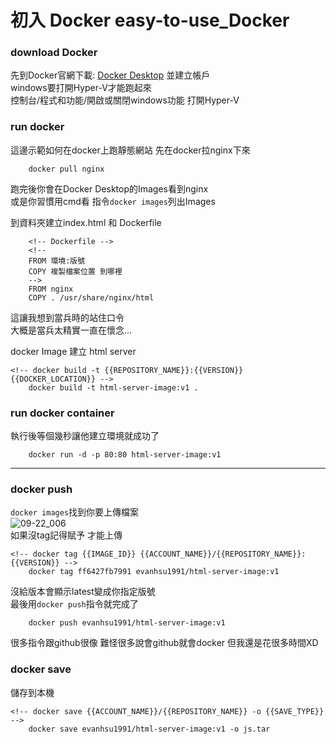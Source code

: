 # 初入 Docker easy-to-use_Docker

### download Docker
先到Docker官網下載: <a href="https://www.docker.com/">Docker Desktop</a> 並建立帳戶<br>
windows要打開Hyper-V才能跑起來<br>
控制台/程式和功能/開啟或關閉windows功能 打開Hyper-V

### run docker
這邊示範如何在docker上跑靜態網站 先在docker拉nginx下來
```
    docker pull nginx
```
跑完後你會在Docker Desktop的Images看到nginx<br>
或是你習慣用cmd看 指令```docker images```列出Images<br>

到資料夾建立index.html 和 Dockerfile
```
    <!-- Dockerfile -->
    <!--
    FROM 環境:版號
    COPY 複製檔案位置 到哪裡 
    -->
    FROM nginx
    COPY . /usr/share/nginx/html
```
這讓我想到當兵時的站住口令<br>
大概是當兵太精實一直在懷念...<br>

docker Image 建立 html server
```
<!-- docker build -t {{REPOSITORY_NAME}}:{{VERSION}} {{DOCKER_LOCATION}} -->
    docker build -t html-server-image:v1 .
```
### run docker container
執行後等個幾秒讓他建立環境就成功了
```
    docker run -d -p 80:80 html-server-image:v1
```
<hr>

### docker push
```docker images```找到你要上傳檔案<br>
![09-22_006](https://github.com/king707348/easy-to-know_Docker/assets/48721403/a8c556ae-06dd-4f2c-a330-a741a7376f23)<br>
如果沒tag記得賦予 才能上傳
```
<!-- docker tag {{IMAGE_ID}} {{ACCOUNT_NAME}}/{{REPOSITORY_NAME}}:{{VERSION}} -->
    docker tag ff6427fb7991 evanhsu1991/html-server-image:v1
```
沒給版本會顯示latest變成你指定版號<br>
最後用```docker push```指令就完成了
```
    docker push evanhsu1991/html-server-image:v1
```
很多指令跟github很像 難怪很多說會github就會docker 但我還是花很多時間XD

### docker save
儲存到本機
```
<!-- docker save {{ACCOUNT_NAME}}/{{REPOSITORY_NAME}} -o {{SAVE_TYPE}} -->
    docker save evanhsu1991/html-server-image:v1 -o js.tar  
```
